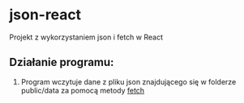 # json-react

Projekt z wykorzystaniem json i fetch w React

## Działanie programu:

1. Program wczytuje dane z pliku json znajdującego się w folderze public/data za pomocą metody [fetch](https://developer.mozilla.org/en-US/docs/Web/API/Fetch_API/Using_Fetch)